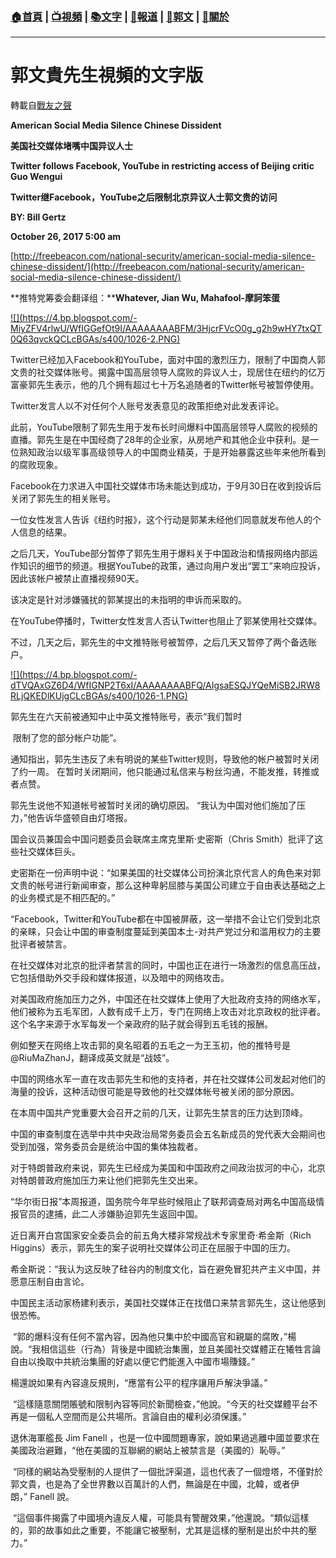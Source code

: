 ###  [:house:首頁](https://github.com/ourhimalayas/home) | [:tv:視頻](https://github.com/ourhimalayas/videos) | [:books:文字](https://github.com/ourhimalayas/txt) | [:newspaper:報道](https://github.com/ourhimalayas/news) | [:eagle:郭文](https://github.com/ourhimalayas/guomedia) | [:pray:關於](https://github.com/ourhimalayas/home/tree/master/about)
---
# 郭文貴先生視頻的文字版
轉載自[戰友之聲](http://littleantvoice.blogspot.com)

**American Social Media Silence Chinese Dissident**

**美国社交媒体堵嘴中国异议人士**



**Twitter follows Facebook, YouTube in restricting access of Beijing critic Guo Wengui**

**Twitter继Facebook，YouTube之后限制北京异议人士郭文贵的访问**



**BY: Bill Gertz**

**October 26, 2017 5:00 am**



[http://freebeacon.com/national-security/american-social-media-silence-chinese-dissident/](http://freebeacon.com/national-security/american-social-media-silence-chinese-dissident/)



**推特党筹委会翻译组：****Whatever, Jian Wu, Mahafool-摩訶笨蛋**



[!\[\](https://4.bp.blogspot.com/-MiyZFV4rlwU/WfIGGefOt9I/AAAAAAAABFM/3HjcrFVcO0g_g2h9wHY7txQT0Q63qvckQCLcBGAs/s400/1026-2.PNG)](https://4.bp.blogspot.com/-MiyZFV4rlwU/WfIGGefOt9I/AAAAAAAABFM/3HjcrFVcO0g_g2h9wHY7txQT0Q63qvckQCLcBGAs/s1600/1026-2.PNG)





Twitter已经加入Facebook和YouTube，面对中国的激烈压力，限制了中国商人郭文贵的社交媒体账号。揭露中国高层领导人腐败的异议人士，现居住在纽约的亿万富豪郭先生表示，他的几个拥有超过七十万名追随者的Twitter帐号被暂停使用。



Twitter发言人以不对任何个人账号发表意见的政策拒绝对此发表评论。



此前，YouTube限制了郭先生用于发布长时间爆料中国高层领导人腐败的视频的直播。郭先生是在中国经商了28年的企业家，从房地产和其他企业中获利。是一位熟知政治以级军事高级领导人的中国商业精英，于是开始暴露这些年来他所看到的腐败现象。



Facebook在力求进入中国社交媒体市场未能达到成功，于9月30日在收到投诉后关闭了郭先生的相关账号。



一位女性发言人告诉《纽约时报》，这个行动是郭某未经他们同意就发布他人的个人信息的结果。



之后几天，YouTube部分暂停了郭先生用于爆料关于中国政治和情报网络内部运作知识的细节的频道。根据YouTube的政策，通过向用户发出“罢工”来响应投诉，因此该帐户被禁止直播视频90天。



该决定是针对涉嫌骚扰的郭某提出的未指明的申诉而采取的。



在YouTube停播时，Twitter女性发言人否认Twitter也阻止了郭某使用社交媒体。



不过，几天之后，郭先生的中文推特账号被暂停，之后几天又暂停了两个备选账户。

[!\[\](https://4.bp.blogspot.com/-dTVQAxGZ6D4/WfIGNP2T6xI/AAAAAAAABFQ/AIgsaESQJYQeMiSB2JRW8RLjQKEDlKUjgCLcBGAs/s400/1026-1.PNG)](https://4.bp.blogspot.com/-dTVQAxGZ6D4/WfIGNP2T6xI/AAAAAAAABFQ/AIgsaESQJYQeMiSB2JRW8RLjQKEDlKUjgCLcBGAs/s1600/1026-1.PNG)





郭先生在六天前被通知中止中英文推特账号，表示“我们暂时

&nbsp;限制了您的部分帐户功能”。



通知指出，郭先生违反了未有明说的某些Twitter规则，导致他的帐户被暂时关闭了约一周。 在暂时关闭期间，他只能通过私信来与粉丝沟通，不能发推，转推或者点赞。



郭先生说他不知道帐号被暂时关闭的确切原因。 “我认为中国对他们施加了压力，”他告诉华盛顿自由灯塔报。



国会议员兼国会中国问题委员会联席主席克里斯·史密斯（Chris Smith）批评了这些社交媒体巨头。



史密斯在一份声明中说：“如果美国的社交媒体公司扮演北京代言人的角色来对郭文贵的帐号进行新闻审查，那么这种卑躬屈膝与美国公司建立于自由表达基础之上的业务模式是不相匹配的。”



“Facebook，Twitter和YouTube都在中国被屏蔽，这一举措不会让它们受到北京的亲睐，只会让中国的审查制度蔓延到美国本土-对共产党过分和滥用权力的主要批评者被禁言。



在社交媒体对北京的批评者禁言的同时，中国也正在进行一场激烈的信息高压战，它包括借助外交手段和媒体报道，以及暗中的网络攻击。



对美国政府施加压力之外，中国还在社交媒体上使用了大批政府支持的网络水军，他们被称为五毛军团，人数有成千上万，专门在网络上攻击对北京政权的批评者。 这个名字来源于水军每发一个亲政府的贴子就会得到五毛钱的报酬。



例如整天在网络上攻击郭的臭名昭着的五毛之一为王玉初，他的推特号是@RiuMaZhanJ，翻译成英文就是“战妓”。



中国的网络水军一直在攻击郭先生和他的支持者，并在社交媒体公司发起对他们的海量的投诉，这种活动很可能是导致他的社交媒体帐号被关闭的部分原因。



在本周中国共产党重要大会召开之前的几天，让郭先生禁言的压力达到顶峰。



中国的审查制度在选举中共中央政治局常务委员会五名新成员的党代表大会期间也受到加强，常务委员会是统治中国的集体独裁者。



对于特朗普政府来说，郭先生已经成为美国和中国政府之间政治拔河的中心，北京对特朗普政府施加压力来让他们把郭先生交出来。



“华尔街日报”本周报道，国务院今年早些时候阻止了联邦调查局对两名中国高级情报官员的逮捕，此二人涉嫌胁迫郭先生返回中国。



近日离开白宫国家安全委员会的前五角大楼非常规战术专家里奇·希金斯（Rich Higgins）表示，郭先生的案子说明社交媒体公司正在屈服于中国的压力。



希金斯说：“我认为这反映了硅谷内的制度文化，旨在避免冒犯共产主义中国，并愿意压制自由言论。



中国民主活动家杨建利表示，美国社交媒体正在找借口来禁言郭先生，这让他感到很恐怖。

&nbsp;“郭的爆料沒有任何不當內容，因為他只集中於中國高官和親屬的腐敗，”楊說。“我相信這些（行為）背後是中國統治集團，並且美國社交媒體正在犧牲言論自由以換取中共統治集團的好處以便它們能進入中國市場賺錢。”



楊還說如果有內容違反規則，“應當有公平的程序讓用戶解決爭議。”



&nbsp;“這樣隨意關閉賬號和限制內容等同於新聞檢查，”他說。“今天的社交媒體平台不再是一個私人空間而是公共場所。言論自由的權利必須保護。”



退休海軍艦長&nbsp;Jim Fanell&nbsp;，也是一位中國問題專家，說如果過逃離中國並要求在美國政治避難，“他在美國的互聯網的網站上被禁言是（美國的）恥辱。”



&nbsp;“同樣的網站為受壓制的人提供了一個批評渠道，這也代表了一個燈塔，不僅對於郭文貴，也是為了全世界數以百萬計的人們，無論是在中國，北韓，或者伊朗，”&nbsp;Fanell&nbsp;說。



&nbsp;“這個事件揭露了中國境內違反人權，可能具有警醒效果，”他還說。“類似這樣的，郭的故事如此之重要，不能讓它被壓制，尤其是這樣的壓制是出於中共的壓力。”